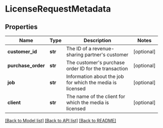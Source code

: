 # LicenseRequestMetadata

## Properties
Name | Type | Description | Notes
------------ | ------------- | ------------- | -------------
**customer_id** | **str** | The ID of a revenue-sharing partner&#39;s customer | [optional] 
**purchase_order** | **str** | The customer&#39;s purchase order ID for the transaction | [optional] 
**job** | **str** | Information about the job for which the media is licensed | [optional] 
**client** | **str** | The name of the client for which the media is licensed | [optional] 

[[Back to Model list]](../README.md#documentation-for-models) [[Back to API list]](../README.md#documentation-for-api-endpoints) [[Back to README]](../README.md)



